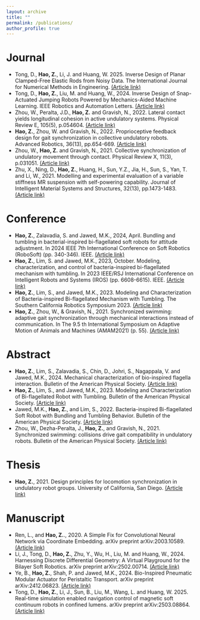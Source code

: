 ```yaml
---
layout: archive
title: ""
permalink: /publications/
author_profile: true
---
```


Journal
======
* Tong, D., **Hao, Z.**, Li, J. and Huang, W. 2025. Inverse Design of Planar Clamped-Free Elastic Rods from Noisy Data. The International Journal for Numerical Methods in Engineering. [(Article link)](https://onlinelibrary.wiley.com/doi/full/10.1002/nme.70018)
* Tong, D., **Hao, Z.**, Liu, M. and Huang, W., 2024. Inverse Design of Snap-Actuated Jumping Robots Powered by Mechanics-Aided Machine Learning. IEEE Robotics and Automation Letters. [(Article link)](https://ieeexplore.ieee.org/abstract/document/10816482)
* Zhou, W., Peralta, J.D., **Hao, Z.** and Gravish, N., 2022. Lateral contact yields longitudinal cohesion in active undulatory systems. Physical Review E, 105(5), p.054604. [(Article link)](https://journals.aps.org/pre/abstract/10.1103/PhysRevE.105.054604)
* **Hao, Z.**, Zhou, W. and Gravish, N., 2022. Proprioceptive feedback design for gait synchronization in collective undulatory robots. Advanced Robotics, 36(13), pp.654-669. [(Article link)](https://www.tandfonline.com/doi/full/10.1080/01691864.2022.2050810)
* Zhou, W., **Hao, Z.** and Gravish, N., 2021. Collective synchronization of undulatory movement through contact. Physical Review X, 11(3), p.031051. [(Article link)](https://journals.aps.org/prx/abstract/10.1103/PhysRevX.11.031051)
* Zhu, X., Ning, D., **Hao, Z.**, Huang, H., Sun, Y.Z., Jia, H., Sun, S., Yan, T. and Li, W., 2021. Modelling and experimental evaluation of a variable stiffness MR suspension with self-powering capability. Journal of Intelligent Material Systems and Structures, 32(13), pp.1473-1483. [(Article link)](https://journals.sagepub.com/doi/abs/10.1177/1045389X20986994)

Conference
======
* **Hao, Z.**, Zalavadia, S. and Jawed, M.K., 2024, April. Bundling and tumbling in bacterial-inspired bi-flagellated soft robots for attitude adjustment. In 2024 IEEE 7th International Conference on Soft Robotics (RoboSoft) (pp. 340-346). IEEE. [(Article link)](https://ieeexplore.ieee.org/abstract/document/10521926)
* **Hao, Z.**, Lim, S. and Jawed, M.K., 2023, October. Modeling, characterization, and control of bacteria-inspired bi-flagellated mechanism with tumbling. In 2023 IEEE/RSJ International Conference on Intelligent Robots and Systems (IROS) (pp. 6608-6615). IEEE. [(Article link)](https://ieeexplore.ieee.org/abstract/document/10341992)
* **Hao, Z.**, Lim, S., and Jawed, M.K., 2023. Modeling and Characterization of Bacteria-inspired Bi-flagellated Mechanism with Tumbling. The Southern California Robotics Symposium 2023. [(Article link)](https://bpb-us-e2.wpmucdn.com/sites.uci.edu/dist/2/5230/files/2023/09/SCR2023_Zhuonan-Zhuonan-Hao.pdf)
* **Hao, Z.**, Zhou, W., & Gravish, N., 2021. Synchronized swimming: adaptive gait synchronization through mechanical interactions instead of communication. In The 9.5 th International Symposium on Adaptive Motion of Animals and Machines (AMAM2021) (p. 55). [(Article link)](https://ir.library.osaka-u.ac.jp/repo/ouka/all/84894/s60b67cd40e086.pdf)

Abstract
======
* **Hao, Z.**, Lim, S., Zalavadia, S., Chin, D., Johri, S., Nagappala, V. and Jawed, M.K., 2024. Mechanical characterization of bio-inspired flagella interaction. Bulletin of the American Physical Society. [(Article link)](https://meetings.aps.org/Meeting/MAR24/Session/D38.2)
* **Hao, Z.**, Lim, S., and Jawed, M.K., 2023. Modeling and Characterization of Bi-flagellated Robot with Tumbling. Bulletin of the American Physical Society. [(Article link)](https://meetings.aps.org/Meeting/MAR23/Session/S10.5)
* Jawed, M.K., **Hao, Z.**, and Lim, S., 2022. Bacteria-inspired Bi-flagellated Soft Robot with Bundling and Tumbling Behavior. Bulletin of the American Physical Society. [(Article link)](https://meetings.aps.org/Meeting/MAR22/Session/Z08.11)
* Zhou, W., Dezha-Peralta, J., **Hao, Z.**, and Gravish, N., 2021. Synchronized swimming: collisions drive gait compatibility in undulatory robots. Bulletin of the American Physical Society. [(Article link)](https://meetings.aps.org/Meeting/MAR21/Session/R14.9)

Thesis
======
* **Hao, Z.**, 2021. Design principles for locomotion synchronization in undulatory robot groups. University of California, San Diego. [(Article link)](https://escholarship.org/uc/item/4842p306)

Manuscript
======
* Ren, L., and **Hao, Z.**., 2020. A Simple Fix for Convolutional Neural Network via Coordinate Embedding. arXiv preprint arXiv:2003.10589. [(Article link)](https://arxiv.org/abs/2003.10589)
* Li, J., Tong, D., **Hao, Z.**, Zhu, Y., Wu, H., Liu, M. and Huang, W., 2024. Harnessing Discrete Differential Geometry: A Virtual Playground for the Bilayer Soft Robotics. arXiv preprint arXiv:2502.00714. [(Article link)](https://arxiv.org/abs/2502.00714)
* Ye, B., **Hao, Z.**, Shah, P. and Jawed, M.K., 2024. Bio-Inspired Pneumatic Modular Actuator for Peristaltic Transport. arXiv preprint arXiv:2412.06823. [(Article link)](https://arxiv.org/abs/2412.06823)
* Tong, D., **Hao, Z.**, Li, J., Sun, B., Liu, M., Wang, L. and Huang, W. 2025. Real-time simulation enabled navigation control of magnetic soft continuum robots in confined lumens. arXiv preprint arXiv:2503.08864. [(Article link)](https://arxiv.org/abs/2503.08864)

